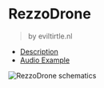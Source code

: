 # RezzoDrone
> by eviltirtle.nl

- [Description](http://evilturtle.nl/projects/rezzodrone.html)
- [Audio Example](https://youtu.be/oY4-PP1GRHY)

![RezzoDrone schematics](http://evilturtle.nl/projects/images/rezzodronevoice.png)
